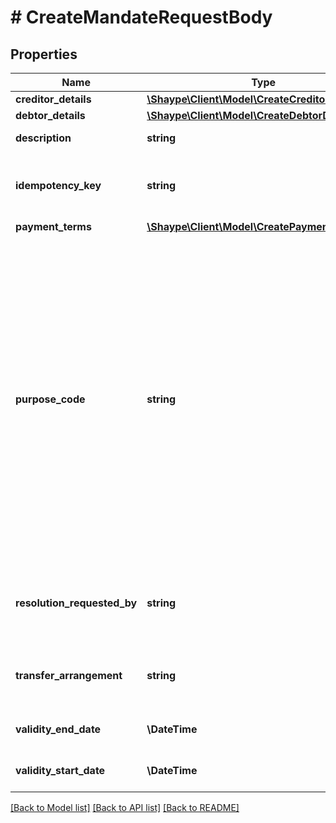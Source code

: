 # # CreateMandateRequestBody

## Properties

Name | Type | Description | Notes
------------ | ------------- | ------------- | -------------
**creditor_details** | [**\Shaype\Client\Model\CreateCreditorDetailsDto**](CreateCreditorDetailsDto.md) |  |
**debtor_details** | [**\Shaype\Client\Model\CreateDebtorDetailsDto**](CreateDebtorDetailsDto.md) |  |
**description** | **string** | A mandate description. | [optional]
**idempotency_key** | **string** | Idempotency key generated by the client of the API. Used for request duplication check. |
**payment_terms** | [**\Shaype\Client\Model\CreatePaymentTermsDto**](CreatePaymentTermsDto.md) |  |
**purpose_code** | **string** | The purpose of this mandate.  * **MORTGAGE**: Mortgage payments.  * **UTILITY**: Utility payments.  * **LOAN**: Loan payments.  * **DEPENDANT**: Dependant support payments.  * **GAMBLING**: Gambling payments.  * **RETAIL**: Retail payments.  * **SALARY**: Salary payments.  * **PERSONAL**: Personal payments.  * **GOVERNMENT**: Government payments.  * **PENSION**: Pension payments.  * **TAX**: Tax payments.  * **OTHER**: Other service payments. |
**resolution_requested_by** | **string** | Date time in UTC format yyyy-MM-dd&#39;T&#39;hh:mm:ss.sss&#39;Z&#39; e.g. 2023-09-10T10:00:00.000Z (Optional). | [optional]
**transfer_arrangement** | **string** | Indication of future transfer date, conditions of sale and requirement to hold funds. | [optional]
**validity_end_date** | **\DateTime** | The date when the mandate stops being valid. | [optional]
**validity_start_date** | **\DateTime** | The date when the mandate becomes valid. |

[[Back to Model list]](../../README.md#models) [[Back to API list]](../../README.md#endpoints) [[Back to README]](../../README.md)
